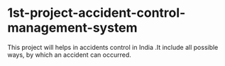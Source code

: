 # 1st-project-accident-control-management-system
This project will helps in accidents control in India .It include all possible ways, by which an accident can occurred.
